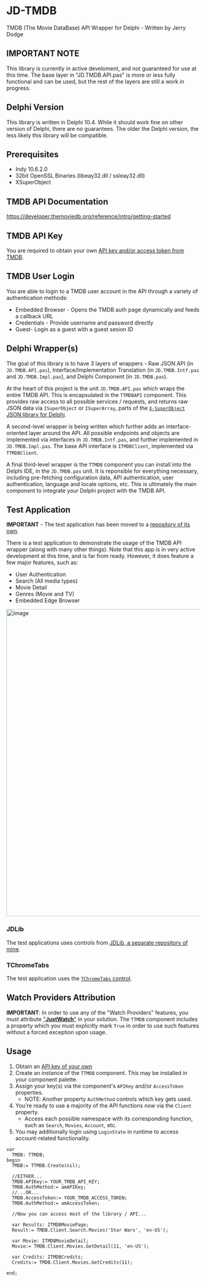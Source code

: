 # JD-TMDB

TMDB (The Movie DataBase) API Wrapper for Delphi - Written by Jerry Dodge 

## IMPORTANT NOTE

This library is currently in active develoment, and not guaranteed for use at this time. The base layer in "JD.TMDB.API.pas" is more or less fully functional and can be used, but the rest of the layers are still a work in progress.

## Delphi Version

This library is written in Delphi 10.4. While it should work fine on other version of Delphi, there are no guarantees. The older the Delphi version, the less likely this library will be compatible.

## Prerequisites

- Indy 10.6.2.0
- 32bit OpenSSL Binaries (libeay32.dll / ssleay32.dll)
- XSuperObject

## TMDB API Documentation

https://developer.themoviedb.org/reference/intro/getting-started

## TMDB API Key

You are required to obtain your own [API key and/or access token from TMDB](https://www.themoviedb.org/settings/api). 

## TMDB User Login

You are able to login to a TMDB user account in the API through a variety of authentication methods:

- Embedded Browser - Opens the TMDB auth page dynamically and feeds a callback URL
- Credentials - Provide username and password directly
- Guest- Login as a guest with a guest sesion ID

## Delphi Wrapper(s)

The goal of this library is to have 3 layers of wrappers - Raw JSON API (in `JD.TMDB.API.pas`), Interface/Implementation Translation (in `JD.TMDB.Intf.pas` and `JD.TMDB.Impl.pas`), and Delphi Component (in `JD.TMDB.pas`).

At the heart of this project is the unit `JD.TMDB.API.pas` which wraps the entire TMDB API. This is encapsulated in the `TTMDBAPI` component. This provides raw access to all possible services / requests, and returns raw JSON data via `ISuperObject` or `ISuperArray`, parts of the [`X-SuperObject` JSON library for Delphi](https://github.com/onryldz/x-superobject). 

A second-level wrapper is being written which further adds an interface-oriented layer around the API. All possible endpoints and objects are implemented via interfaces in `JD.TMDB.Intf.pas`, and further implemented in `JD.TMDB.Impl.pas`. The base API interface is `ITMDBClient`, implemented via `TTMDBClient`.

A final third-level wrapper is the `TTMDB` component you can install into the Delphi IDE, in the `JD.TMDB.pas` unit. It is reponsible for everything necessary, including pre-fetching configuration data, API authentication, user authentication, language and locale options, etc.  This is ultimately the main component to integrate your Delphi project with the TMDB API. 

## Test Application

**IMPORTANT** - The test application has been moved to a [repository of its own](https://github.com/djjd47130/JD-TestApp).

There is a test application to demonstrate the usage of the TMDB API wrapper (along with many other things). Note that this app is in very active development at this time, and is far from ready. However, it does feature a few major features, such as:

- User Authentication
- Search (All media types)
- Movie Detail
- Genres (Movie and TV)
- Embedded Edge Browser

<img width="1200" height="800" alt="image" src="https://github.com/user-attachments/assets/081425be-9ac0-40f3-8a8a-da28333ea69b" />


### JDLib

The test applications uses controls from [JDLib, a separate repository of mine](https://github.com/djjd47130/JDLib).

### TChromeTabs

The test application uses the [`TChromeTabs` control](https://github.com/norgepaul/TChromeTabs).

## Watch Providers Attribution

**IMPORTANT**: In order to use any of the "Watch Providers" features, you must attribute ["**JustWatch**"](https://www.justwatch.com/) in your solution. The `TTMDB` component includes a property which you must explicitly mark `True` in order to use such features without a forced exception upon usage. 

## Usage

1. Obtain an [API key of your own](https://www.themoviedb.org/settings/api)
2. Create an instance of the `TTMDB` component. This may be installed in your component palette.
3. Assign your key(s) via the component's `APIKey` and/or `AccessToken` properties.
   - NOTE: Another property `AuthMethod` controls which key gets used.
4. You're ready to use a majority of the API functions now via the `Client` property.
   - Access each possible namespace with its corresponding function, such as `Search`, `Movies`, `Account`, etc.
6. You may additionally login using `LoginState` in runtime to access account-related functionality.

```
var
  TMDB: TTMDB;
begin
  TMDB:= TTMDB.Create(nil);

  //EITHER...
  TMDB.APIKey:= YOUR_TMDB_API_KEY;
  TMDB.AuthMethod:= amAPIKey;
  //...OR...
  TMDB.AccessToken:= YOUR_TMDB_ACCESS_TOKEN;
  TMDB.AuthMethod:= amAccessToken;

  //Now you can access most of the library / API...

  var Results: ITMDBMoviePage;
  Result:= TMDB.Client.Search.Movies('Star Wars', 'en-US');

  var Movie: ITMDBMovieDetail;
  Movie:= TMDB.Client.Movies.GetDetail(11, 'en-US');

  var Credits: ITMDBCredits;
  Credits:= TMDB.Client.Movies.GetCredits(11);

end;
```


